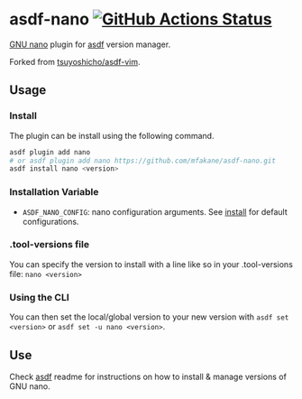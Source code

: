 # asdf-nano [![GitHub Actions Status](https://github.com/mfakane/asdf-nano/actions/workflows/build.yml/badge.svg?branch=master)](https://github.com/mfakane/asdf-nano/actions)

[GNU nano](https://www.nano-editor.org/) plugin for [asdf](https://github.com/asdf-vm/asdf) version manager.

Forked from [tsuyoshicho/asdf-vim](https://github.com/tsuyoshicho/asdf-vim).

## Usage

### Install

The plugin can be install using the following command.

```sh
asdf plugin add nano
# or asdf plugin add nano https://github.com/mfakane/asdf-nano.git
asdf install nano <version>
```

### Installation Variable

- `ASDF_NANO_CONFIG`: nano configuration arguments. See [install](bin/install) for default configurations.

### .tool-versions file

You can specify the version to install with a line like so in your .tool-versions file:
`nano <version>`

### Using the CLI

You can then set the local/global version to your new version with `asdf set <version>` or `asdf set -u nano <version>`.

## Use

Check [asdf](https://github.com/asdf-vm/asdf) readme for instructions on how to install & manage versions of GNU nano.
